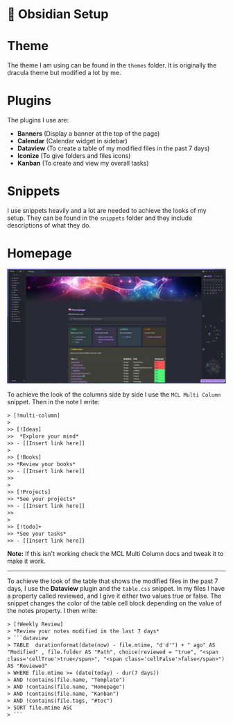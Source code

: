 # 📝 Obsidian Setup 

# Theme
The theme I am using can be found in the `themes` folder. It is originally the dracula theme but modified a lot by me.

# Plugins
The plugins I use are:
- **Banners** (Display a banner at the top of the page)
- **Calendar** (Calendar widget in sidebar)
- **Dataview** (To create a table of my modified files in the past 7 days)
- **Iconize** (To give folders and files icons)
- **Kanban** (To create and view my overall tasks)

# Snippets
I use snippets heavily and a lot are needed to achieve the looks of my setup. They can be found in the `snippets` folder and they include descriptions of what they do.

# Homepage

![Obsidian Homepage](assets/github-obsidian.jpg)

To achieve the look of the columns side by side I use the `MCL Multi Column` snippet. Then in the note I write:
```
> [!multi-column]
>
>> [!Ideas]
>>  *Explore your mind*
>> - [[Insert link here]]
>
>> [!Books]
>> *Review your books*
>> - [[Insert link here]]
>> 
>
>> [!Projects]
>> *See your projects* 
>> - [[Insert link here]]
>>
>
>> [!todo]+
>> *See your tasks*
>> - [[Insert link here]]
```

**Note:** If this isn't working check the MCL Multi Column docs and tweak it to make it work.

<hr>

To achieve the look of the table that shows the modified files in the past 7 days, I use the **Dataview** plugin and the `table.css` snippet. In my files I have a property called reviewed, and I give it either two values true or false. The snippet changes the color of the table cell block depending on the value of the notes property. I then write: 

```
> [!Weekly Review]
> *Review your notes modified in the last 7 days*
> ```dataview
> TABLE  durationformat(date(now) - file.mtime, "d'd'") + " ago" AS "Modified" , file.folder AS "Path", choice(reviewed = "true", "<span class='cellTrue'>true</span>", "<span class='cellFalse'>false</span>") AS "Reviewed"
> WHERE file.mtime >= (date(today) - dur(7 days))
> AND !contains(file.name, "Template")
> AND !contains(file.name, "Homepage")
> AND !contains(file.name, "Kanban")
> AND !contains(file.tags, "#toc")
> SORT file.mtime ASC
> ```
```
